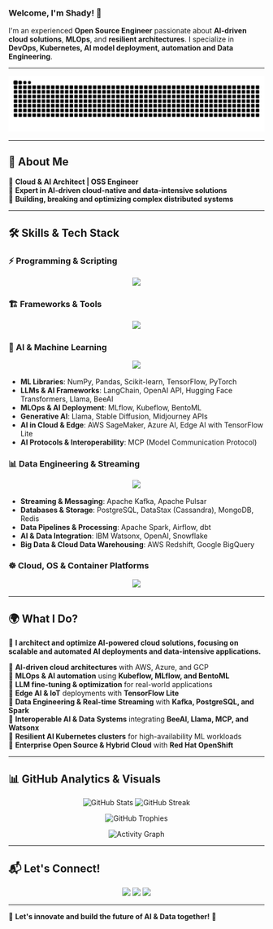 ### Welcome, I'm Shady! 👋

I'm an experienced **Open Source Engineer** passionate about **AI-driven cloud solutions**, **MLOps**, and **resilient architectures**. I specialize in **DevOps, Kubernetes, AI model deployment, automation and Data Engineering**.

---

<p align="center">
  <img src="https://github.com/baseely/baseely/blob/output/github-contribution-grid-snake.svg" />
</p>

---

## 🚀 About Me

🔹 **Cloud & AI Architect | OSS Engineer**  
🔹 **Expert in AI-driven cloud-native and data-intensive solutions**  
🔹 **Building, breaking and optimizing complex distributed systems**  

---

## 🛠️ Skills & Tech Stack

### ⚡ Programming & Scripting
<p align="center">
  <img src="https://skillicons.dev/icons?i=python,java,go,bash" />
</p>

### 🏗️ Frameworks & Tools
<p align="center">
  <img src="https://skillicons.dev/icons?i=fastapi,react,flask,docker,kubernetes,terraform,ansible" />
</p>

### 🤖 AI & Machine Learning
<p align="center">
  <img src="https://skillicons.dev/icons?i=tensorflow,pytorch" />
</p>

- **ML Libraries**: NumPy, Pandas, Scikit-learn, TensorFlow, PyTorch  
- **LLMs & AI Frameworks**: LangChain, OpenAI API, Hugging Face Transformers, Llama, BeeAI  
- **MLOps & AI Deployment**: MLflow, Kubeflow, BentoML  
- **Generative AI**: Llama, Stable Diffusion, Midjourney APIs  
- **AI in Cloud & Edge**: AWS SageMaker, Azure AI, Edge AI with TensorFlow Lite  
- **AI Protocols & Interoperability**: MCP (Model Communication Protocol)  

### 📊 Data Engineering & Streaming
<p align="center">
  <img src="https://skillicons.dev/icons?i=kafka,postgresql" />
</p>

- **Streaming & Messaging**: Apache Kafka, Apache Pulsar  
- **Databases & Storage**: PostgreSQL, DataStax (Cassandra), MongoDB, Redis  
- **Data Pipelines & Processing**: Apache Spark, Airflow, dbt  
- **AI & Data Integration**: IBM Watsonx, OpenAI, Snowflake  
- **Big Data & Cloud Data Warehousing**: AWS Redshift, Google BigQuery  

### ☸️ Cloud, OS & Container Platforms
<p align="center">
  <img src="https://skillicons.dev/icons?i=aws,azure,gcp,linux,redhat,openshift,ubuntu,prometheus" />
</p>

---

## 🌍 What I Do?

🚀 **I architect and optimize AI-powered cloud solutions, focusing on scalable and automated AI deployments and data-intensive applications.**

🔹 **AI-driven cloud architectures** with AWS, Azure, and GCP  
🔹 **MLOps & AI automation** using **Kubeflow, MLflow, and BentoML**  
🔹 **LLM fine-tuning & optimization** for real-world applications  
🔹 **Edge AI & IoT** deployments with **TensorFlow Lite**  
🔹 **Data Engineering & Real-time Streaming** with **Kafka, PostgreSQL, and Spark**  
🔹 **Interoperable AI & Data Systems** integrating **BeeAI, Llama, MCP, and Watsonx**  
🔹 **Resilient AI Kubernetes clusters** for high-availability ML workloads  
🔹 **Enterprise Open Source & Hybrid Cloud** with **Red Hat OpenShift**  

---

## 📊 GitHub Analytics & Visuals

<p align="center">
  <img src="https://github-readme-stats.vercel.app/api?username=baseely&show_icons=true&theme=tokyonight" alt="GitHub Stats" width="48%" />
  <img src="https://github-readme-streak-stats.herokuapp.com/?user=baseely&theme=tokyonight" alt="GitHub Streak" width="48%" />
</p>

<p align="center">
  <img src="https://github-profile-trophy.vercel.app/?username=baseely&theme=onedark" alt="GitHub Trophies" />
</p>

<p align="center">
  <img src="https://github-readme-activity-graph.vercel.app/graph?username=baseely&theme=github" alt="Activity Graph" />
</p>

---

## 📬 Let's Connect!

<p align="center">
  <a href="https://linkedin.com/in/shadybaseely"><img src="https://img.shields.io/badge/LinkedIn-blue?style=for-the-badge&logo=linkedin" /></a>
  <a href="https://x.com/Shady_Baseely/"><img src="https://img.shields.io/badge/Twitter-black?style=for-the-badge&logo=twitter" /></a>
  <a href="https://elinux.org/User:Baseely"><img src="https://img.shields.io/badge/Email-red?style=for-the-badge&logo=gmail" /></a>
</p>

---

🚀 **Let's innovate and build the future of AI & Data together!** 🤖
